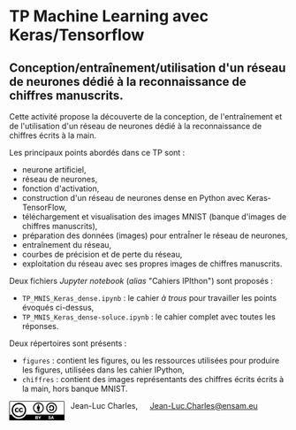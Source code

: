 # TP Machine Learning avec Keras/Tensorflow
## Conception/entraînement/utilisation d'un réseau de neurones dédié à la reconnaissance de chiffres manuscrits.

Cette activité propose la découverte de la conception, de l'entraînement et de l'utilisation d'un réseau de neurones dédié à la reconnaissance de chiffres écrits à la main.

Les principaux points abordés dans ce TP sont :
- neurone artificiel,
- réseau de neurones,
- fonction d'activation,
- construction d'un réseau de neurones dense en Python avec Keras-TensorFlow,
- téléchargement et visualisation des images MNIST (banque d'images de chiffres manuscrits),
- préparation des données (images) pour entraÎner le réseau de neurones,
- entraînement du réseau,
- courbes de précision et de perte du réseau,
- exploitation du réseau avec ses propres images de chiffres manuscrits.

Deux fichiers *Jupyter notebook* (*alias* "Cahiers IPIthon") sont proposés :
- `TP_MNIS_Keras_dense.ipynb` : le cahier *à trous* pour travailler les points évoqués ci-dessus,
- `TP_MNIS_Keras_dense-soluce.ipynb` : le cahier complet avec toutes les réponses.

Deux répertoires sont présents :
- `figures` : contient les figures, ou les ressources utilisées pour produire les figures, utilisées dans les cahier IPython,
- `chiffres` : contient des images représentants des chiffres écrits écrits à la main, hors banque MNIST.

<img src='./figures/CC-BY-SA.jpeg' width=100 style="vertical-align:middle; float:left"> &ensp; Jean-Luc Charles, &emsp; Jean-Luc.Charles@ensam.eu
